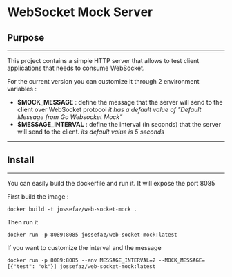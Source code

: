 # WebSocket Mock Server


## Purpose

---

This project contains a simple HTTP server that allows to test client applications that needs to consume WebSocket.

For the current version you can customize it through 2 environment variables :

- **$MOCK_MESSAGE** : define the message that the server will send to the client over WebSocket protocol _it has a default value of "Default Message from Go Websocket Mock"_
- **$MESSAGE_INTERVAL** : define the interval (in seconds) that the server will send to the client. _its default value is 5 seconds_

---


## Install

---

You can easily build the dockerfile and run it. It will expose the port 8085

First build the image :

```shell
docker build -t jossefaz/web-socket-mock .   
```

Then run it 

```shell
docker run -p 8089:8085 jossefaz/web-socket-mock:latest   
```

If you want to customize the interval and the message

```shell
docker run -p 8089:8085 --env MESSAGE_INTERVAL=2 --MOCK_MESSAGE=[{"test": "ok"}] jossefaz/web-socket-mock:latest 
```
